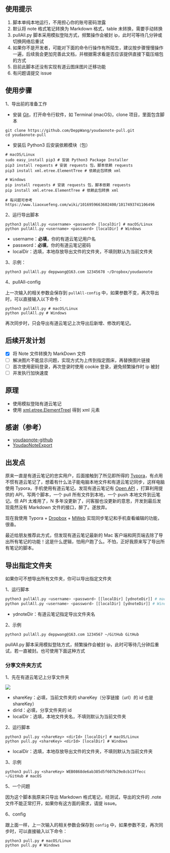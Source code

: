 ## 使用提示

1. 脚本单纯本地运行，不用担心你的账号密码泄露
2. 默认将 note 格式笔记转换为 Markdown 格式，table 未转换，需要手动转换
3. pullAll.py 脚本采用模拟登陆方式，频繁操作会被封 ip，此时可等待几分钟或切换网络后重试
4. 如果你不是开发者，可能对下面的命令行操作有所陌生，建议按步骤慢慢操作一遍，后续我会更加完善此文档，并根据需求看是否应该提供直接下载压缩包的方式
5. 目前此脚本还没有实现有道云图床图片迁移功能
6. 有问题请提交 issue

## 使用步骤

<!--针对普通用户-->

1、导出前的准备工作

- 安装 [Git](https://git-scm.com/downloads)，打开命令行软件，如 Terminal (macOS)，clone 项目，里面包含脚本

```shell
git clone https://github.com/DeppWang/youdaonote-pull.git
cd youdaonote-pull
```

- 安装后 Python3 后安装依赖模块（包）

```shell
# macOS/Linux
sudo easy_install pip3 # 安装 Python3 Package Installer
pip3 install requests # 安装 requests 包，脚本依赖 requests
pip3 install xml.etree.ElementTree # 依赖此包转换 xml
```

```shell
# Windows
pip install requests # 安装 requests 包，脚本依赖 requests
pip install xml.etree.ElementTree # 依赖此包转换 xml

# 有问题可参考 https://www.liaoxuefeng.com/wiki/1016959663602400/1017493741106496
```

2、运行导出脚本

```shell
python3 pullAll.py <username> <password> [localDir] # macOS/Linux
python pullAll.py <username> <password> [localDir] # Windows
```

* username：**必填**，你的有道云笔记用户名
* password：**必填**，你的有道云笔记密码
* localDir：选填，本地存放导出文件的文件夹，不填则默认为当前文件夹

3、示例：

```shell
python3 pullAll.py deppwang@163.com 12345678 ~/Dropbox/youdaonote
```

4、pullAll-config

上一次输入的相关参数会保存到 `pullAll-config` 中，如果参数不变，再次导出时，可以直接输入以下命令：

```shell
python3 pullAll.py # macOS/Linux
python pullAll.py # Windows
```

再次同步时，只会导出有道云笔记上次导出后新增、修改的笔记。

## 后续开发计划

- [x] 将 Note 文件转换为 MarkDown 文件
- [ ] 解决图片不能显示问题，实现方式为上传到指定图床，再替换图片链接<!--针对普通用户，提供服务器一键下载压缩包-->
- [ ] 首次使用密码登录，再次登录时使用 cookie 登录，避免频繁操作时 ip 被封
- [ ] 并发执行加快速度

## 原理

- 使用模拟登陆有道云笔记
- 使用 [xml.etree.ElementTreeI](http://docs.python.org/3.7/library/xml.etree.elementtree.html) 得到 xml 元素

## 感谢（参考）

- [youdaonote-github](https://github.com/junzixiehui/youdaonote-github)
- [YoudaoNoteExport](https://github.com/wesley2012/YoudaoNoteExport)

## 出发点

原来一直是有道云笔记的忠实用户，后面接触到了所见即所得的 [Typora](https://typora.io/)，有点用不惯有道云笔记了，想着有什么法子能电脑本地文件和有道云笔记同步，这样电脑使用 Typora，手机使用有道云笔记。发现有道云笔记有 [Open API](http://note.youdao.com/open/developguide.html) ，打算利用提供的 API，写两个脚本，一个 pull 所有文件到本地，一个 push 本地文件到云笔记。但 API 太难用了，N 多年没更新了，问客服也没更新的意思，开发到最后发现竟然没有 Markdown 文件的接口，醉了。遂放弃。

现在我使用 Typora + [Dropbox](https://www.dropbox.com/) + [MWeb](https://www.mweb.im/) 实现同步笔记和手机查看编辑的功能，很香。

最近给朋友推荐此方式，但发现有道云笔记最新的 Mac 客户端和网页端去除了导出所有笔记的功能！这是什么逻辑，怕用户跑了么。不怕，正好我原来写了导出所有笔记的脚本。

<!--[](https://deppwang.oss-cn-beijing.aliyuncs.com/blog/2020-03-29-150319.png)-->

<!--[](https://deppwang.oss-cn-beijing.aliyuncs.com/blog/2020-03-29-150303.png)-->

## 导出指定文件夹

如果你可不想导出所有文件夹，你可以导出指定文件夹

1、运行脚本

```python
python3 pullAll.py <username> <password> [[localDir] [ydnoteDir]] # macOS/Linux
python pullAll.py <username> <password> [[localDir] [ydnoteDir]] # Windows
```

- ydnoteDir：有道云笔记指定导出文件夹名

2、示例

```shell
python3 pullAll.py deppwang@163.com 1234567 ~/GitHub GitHub
```

<!--3、效果-->

<!--![(https://deppwang.oss-cn-beijing.aliyuncs.com/blog/2020-03-29-150254.png)-->

pullAll.py 脚本采用模拟登陆方式，频繁操作会被封 ip，此时可等待几分钟后重试，若一直被封。也可使用下面这种方式

### 分享文件夹方式

1、先在有道云笔记上分享文件夹

![](https://deppwang.oss-cn-beijing.aliyuncs.com/blog/2020-03-29-150245.png)


* shareKey：必填，当前文件夹的 shareKey（分享链接（url）的 id 也是 shareKey）
* dirId：必填，分享文件夹的 id
* localDir：选填，本地文件夹名，不填则默认为当前文件夹

2、运行脚本

```shell
python3 pull.py <shareKey> <dirId> [localDir] # macOS/Linux
python pull.py <shareKey> <dirId> [localDir] # Windows
```

- localDir：选填，本地存放导出文件的文件夹，不填则默认为当前文件夹

3、示例

```shell
python3 pull.py <shareKey> WEB0868de6ab385d5f607b29e8cb13ffecc ~/GitHub # macOS
```

<!--4、效果-->

<!--!(https://deppwang.oss-cn-beijing.aliyuncs.com/blog/2020-03-29-150314.png)-->

5、一个问题

因为这个脚本我原来只导出 Markdown 格式笔记，经测试，导出的文件的 .note 文件不能正常打开，如果你有这方面的需求，请提 issue。

6、config

跟上面一样，上一次输入的相关参数会保存到 `config` 中，如果参数不变，再次同步时，可以直接输入以下命令：

```shell
python3 pull.py # macOS/Linux
python pull.py # Windows
```

<!--!(https://deppwang.oss-cn-beijing.aliyuncs.com/blog/2020-05-17-121251.png)-->

## 